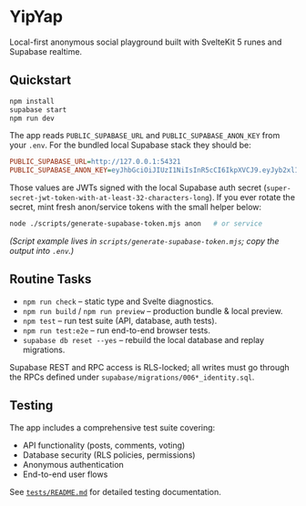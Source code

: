 # YipYap

Local-first anonymous social playground built with SvelteKit 5 runes and Supabase realtime.

## Quickstart

```bash
npm install
supabase start
npm run dev
```

The app reads `PUBLIC_SUPABASE_URL` and `PUBLIC_SUPABASE_ANON_KEY` from your `.env`. For the bundled local Supabase stack they should be:

```ini
PUBLIC_SUPABASE_URL=http://127.0.0.1:54321
PUBLIC_SUPABASE_ANON_KEY=eyJhbGciOiJIUzI1NiIsInR5cCI6IkpXVCJ9.eyJyb2xlIjoiYW5vbiIsImlzcyI6Imh0dHA6Ly8xMjcuMC4wLjE6NTQzMjEvYXV0aC92MSIsImF1ZCI6ImF1dGhlbnRpY2F0ZWQiLCJzdWIiOiIwMDAwMDAwMC0wMDAwLTAwMDAtMDAwMC0wMDAwMDAwMDAwMDAiLCJpYXQiOjE3NTg4MjcxMzksImV4cCI6MjA3NDQwMzEzOX0.byK4I20bS0CpsjSErsR7acfZNxDLlDTLHQJu6kcYM8M
```

Those values are JWTs signed with the local Supabase auth secret (`super-secret-jwt-token-with-at-least-32-characters-long`). If you ever rotate the secret, mint fresh anon/service tokens with the small helper below:

```bash
node ./scripts/generate-supabase-token.mjs anon   # or service
```

_(Script example lives in `scripts/generate-supabase-token.mjs`; copy the output into `.env`.)_

## Routine Tasks

- `npm run check` – static type and Svelte diagnostics.
- `npm run build` / `npm run preview` – production bundle & local preview.
- `npm test` – run test suite (API, database, auth tests).
- `npm run test:e2e` – run end-to-end browser tests.
- `supabase db reset --yes` – rebuild the local database and replay migrations.

Supabase REST and RPC access is RLS-locked; all writes must go through the RPCs defined under `supabase/migrations/006*_identity.sql`.

## Testing

The app includes a comprehensive test suite covering:
- API functionality (posts, comments, voting)
- Database security (RLS policies, permissions)
- Anonymous authentication
- End-to-end user flows

See [`tests/README.md`](tests/README.md) for detailed testing documentation.

